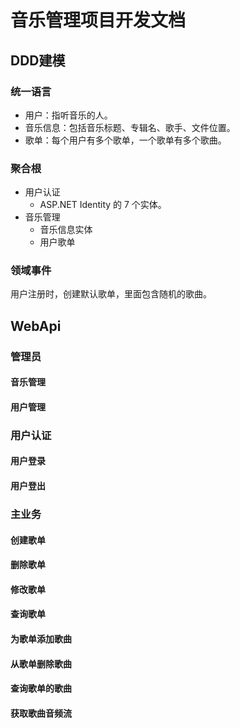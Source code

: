 # 音乐管理项目开发文档

## DDD建模
### 统一语言
* 用户：指听音乐的人。
* 音乐信息：包括音乐标题、专辑名、歌手、文件位置。
* 歌单：每个用户有多个歌单，一个歌单有多个歌曲。

### 聚合根
* 用户认证
    * ASP.NET Identity 的 7 个实体。
* 音乐管理
    * 音乐信息实体
    * 用户歌单

### 领域事件
用户注册时，创建默认歌单，里面包含随机的歌曲。

## WebApi
### 管理员
#### 音乐管理

#### 用户管理

### 用户认证
#### 用户登录

#### 用户登出

### 主业务
#### 创建歌单

#### 删除歌单

#### 修改歌单

#### 查询歌单

#### 为歌单添加歌曲

#### 从歌单删除歌曲

#### 查询歌单的歌曲

#### 获取歌曲音频流

